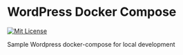 # WordPress Docker Compose

[![Mit License](https://img.shields.io/github/license/liemlylac/wordpress-docker-compose)](https://github.com/liemlylac/wordpress-docker-compose/blob/master/LICENSE)

Sample Wordpress docker-compose for local development
